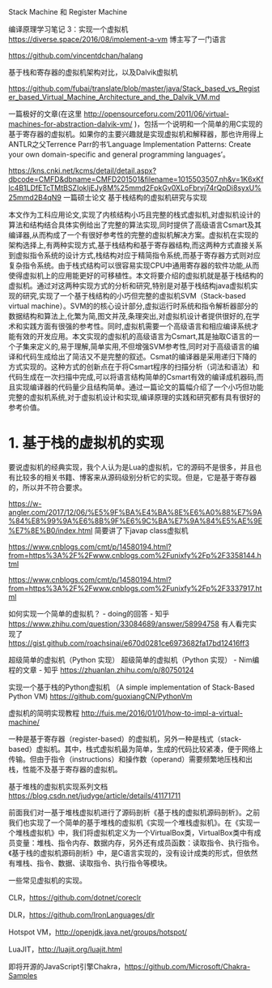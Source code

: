




Stack Machine 和 Register Machine 




编译原理学习笔记 3：实现一个虚拟机
https://diverse.space/2016/08/implement-a-vm
博主写了一门语言


https://github.com/vincentdchan/halang

基于栈和寄存器的虚拟机架构对比，以及Dalvik虚拟机


https://github.com/fubai/translate/blob/master/java/Stack_based_vs_Register_based_Virtual_Machine_Architecture_and_the_Dalvik_VM.md



一篇极好的文章(在这里 http://opensourceforu.com/2011/06/virtual-machines-for-abstraction-dalvik-vm/ )，包括一个说明和一个简单的用C实现的基于寄存器的虚拟机。如果你的主要兴趣就是实现虚拟机和解释器，那也许用得上ANTLR之父Terrence Parr的书‘Language Implementation Patterns: Create your own domain-specific and general programming languages’。






https://kns.cnki.net/kcms/detail/detail.aspx?dbcode=CMFD&dbname=CMFD201501&filename=1015503507.nh&v=1K6xKflc4B1LDfETcTMtBSZIokljEJy8M%25mmd2FpkGv0XLoFbrvj74rQpDi8syxU%25mmd2B4qN9 一篇硕士论文 基于栈结构的虚拟机研究与实现

本文作为工科应用论文,实现了内核结构小巧且完整的栈式虚拟机,对虚拟机设计的算法和结构结合具体实例给出了完整的算法实现,同时提供了高级语言Csmart及其编译器,从而构成了一个有很好参考性的完整的虚拟机解决方案。虚拟机在实现的架构选择上,有两种实现方式,基于栈结构和基于寄存器结构,而这两种方式直接关系到虚拟指令系统的设计方式,栈结构对应于精简指令系统,而基于寄存器方式则对应复杂指令系统。由于栈式结构可以很容易实现CPU中通用寄存器的软件功能,从而使得虚拟机上的应用能更好的可移植性。本文将要介绍的虚拟机就是基于栈结构的虚拟机。通过对这两种实现方式的分析和研究,特别是对基于栈结构java虚拟机实现的研究,实现了一个基于栈结构的小巧但完整的虚拟机SVM（Stack-based virtual machine）。SVM的的核心设计部分,虚拟运行时系统和指令解析器部分的数据结构和算法上,化繁为简,图文并茂,条理突出,对虚拟机设计者提供很好的,在学术和实践方面有很强的参考性。同时,虚拟机需要一个高级语言和相应编译系统才能有效的开发应用。本文实现的虚拟机的高级语言为Csmart,其是抽取C语言的一个子集来定义的,易于理解,简单实用,不但增强SVM参考性,同时对于高级语言的编译和代码生成给出了简洁又不是完整的叙述。Csmat的编译器是采用递归下降的方式实现的。这种方式的创新点在于将Csmart程序的扫描分析（词法和语法）和代码生成在一次扫描中完成,可以将语言结构简单的Csmart有效的编译成机器码,而且实现编译器的代码量少且结构简单。通过一篇论文的篇幅介绍了一个小巧但功能完整的虚拟机系统,对于虚拟机设计和实现,编译原理的实践和研究都有具有很好的参考价值。




# 1. 基于栈的虚拟机的实现


要说虚拟机的经典实现，我个人认为是Lua的虚拟机，它的源码不是很多，并且也有比较多的相关书籍、博客来从源码级别分析它的实现。但是，它是基于寄存器的，所以并不符合要求。


https://w-angler.com/2017/12/06/%E5%9F%BA%E4%BA%8E%E6%A0%88%E7%9A%84%E8%99%9A%E6%8B%9F%E6%9C%BA%E7%9A%84%E5%AE%9E%E7%8E%B0/index.html 简要讲了下javap class虚拟机



https://www.cnblogs.com/cmt/p/14580194.html?from=https%3A%2F%2Fwww.cnblogs.com%2Funixfy%2Fp%2F3358144.html


https://www.cnblogs.com/cmt/p/14580194.html?from=https%3A%2F%2Fwww.cnblogs.com%2Funixfy%2Fp%2F3337917.html







如何实现一个简单的虚拟机？ - doing的回答 - 知乎 
https://www.zhihu.com/question/33084689/answer/58994758 有人看完实现了 https://gist.github.com/roachsinai/e670d0281ce6973682fa17bd12416ff3




超级简单的虚拟机（Python 实现） 超级简单的虚拟机（Python 实现） - Nim编程的文章 - 知乎
https://zhuanlan.zhihu.com/p/80750124

实现一个基于栈的Python虚拟机 （A simple implementation of Stack-Based Python VM) https://github.com/guoxiangCN/PythonVm




虚拟机的简明实现教程 http://fuis.me/2016/01/01/how-to-impl-a-virtual-machine/


一种是基于寄存器（register-based）的虚拟机，另外一种是栈式（stack-based）虚拟机。其中，栈式虚拟机最为简单，生成的代码比较紧凑，便于网络上传输。但由于指令（instructions）和操作数（operand）需要频繁地压栈和出栈，性能不及基于寄存器的虚拟机。





基于堆栈的虚拟机实现系列文档
https://blog.csdn.net/judyge/article/details/41171711

前面我们对一基于堆栈虚拟机进行了源码剖析《基于栈的虚拟机源码剖析》。之前我们也实现了一个简单的基于堆栈的虚拟机《实现一个堆栈虚拟机》。在《实现一个堆栈虚拟机》中，我们将虚拟机定义为一个VirtualBox类，VirtualBox类中有成员变量：堆栈、指令内存、数据内存，另外还有成员函数：读取指令、执行指令。《基于栈的虚拟机源码剖析》中，是C语言实现的，没有设计成类的形式，但依然有堆栈、指令、数据、读取指令、执行指令等模块。









一些常见虚拟机的实现。

CLR，https://github.com/dotnet/coreclr

DLR，https://github.com/IronLanguages/dlr

Hotspot VM，http://openjdk.java.net/groups/hotspot/

LuaJIT，http://luajit.org/luajit.html

即将开源的JavaScript引擎Chakra，https://github.com/Microsoft/Chakra-Samples











































































































